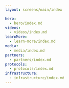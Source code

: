 ```yaml
---
layout: screens/main/index

hero:
  - hero/index.md
videos:
  - videos/index.md
learnMore:
  - learn-more/index.md
media:
  - media/index.md
partners:
  - partners/index.md
protocols:
  - protocols/index.md
infrastructure:
  - infrastructure/index.md
---
```

